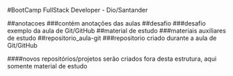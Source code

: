 #BootCamp FullStack Developer - Dio/Santander

##anotacoes
###contém anotações das aulas
##desafio
###desafio exemplo da aula de Git/GitHub
##material de estudo
###materiais auxiliares de estudo
##repositorio_aula-git
###repositorio criado durante a aula de Git/GitHub

####novos repositórios/projetos serão criados fora desta estrutura, aqui somente material de estudo